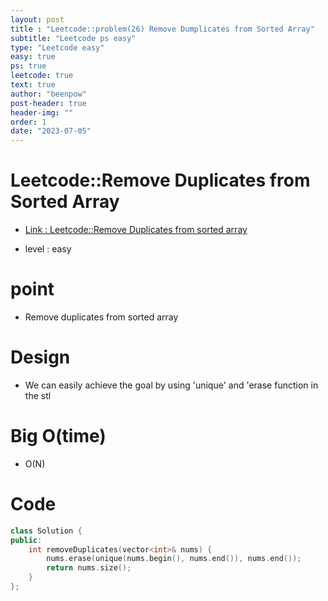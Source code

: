 ```yaml
---
layout: post
title : "Leetcode::problem(26) Remove Dumplicates from Sorted Array"
subtitle: "Leetcode ps easy"
type: "Leetcode easy"
easy: true
ps: true
leetcode: true
text: true
author: "beenpow"
post-header: true
header-img: ""
order: 1
date: "2023-07-05"
---
```


# Leetcode::Remove Duplicates from Sorted Array
- [Link : Leetcode::Remove Duplicates from sorted array](https://leetcode.com/problems/remove-duplicates-from-sorted-array/description/?envType=study-plan-v2&envId=apple-spring-23-high-frequency)

- level : easy

# point
- Remove duplicates from sorted array

# Design
- We can easily achieve the goal by using 'unique' and 'erase function in the stl

# Big O(time)
- O(N)

# Code

```cpp
class Solution {
public:
    int removeDuplicates(vector<int>& nums) {
        nums.erase(unique(nums.begin(), nums.end()), nums.end());
        return nums.size();
    }
};
```
